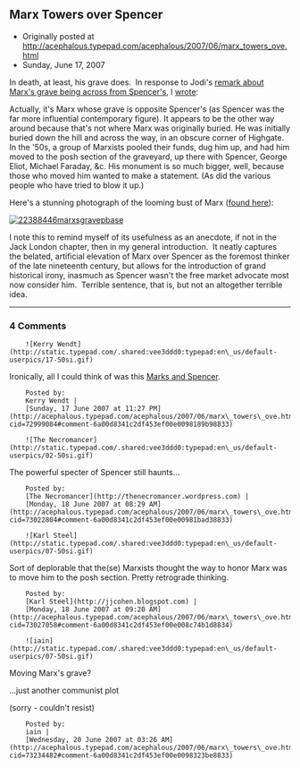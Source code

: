 ## Marx Towers over Spencer

 * Originally posted at http://acephalous.typepad.com/acephalous/2007/06/marx_towers_ove.html
 * Sunday, June 17, 2007



In death, at least, his grave does.  In response to Jodi's [remark about Marx's grave being across from Spencer's](http://jdeanicite.typepad.com/i\_cite/2007/06/visiting\_marx.html), I [wrote](http://jdeanicite.typepad.com/i\_cite/2007/06/visiting\_marx.html#comment-72988110):

Actually, it's Marx whose grave is opposite Spencer's (as Spencer was
the far more influential contemporary figure). It appears to be the
other way around because that's not where Marx was originally buried.
He was initially buried down the hill and across the way, in an obscure
corner of Highgate. In the '50s, a group of Marxists pooled their
funds, dug him up, and had him moved to the posh section of the
graveyard, up there with Spencer, George Eliot, Michael Faraday,
&c. His monument is so much bigger, well, because those who moved
him wanted to make a statement. (As did the various people who have
tried to blow it up.)

Here's a stunning photograph of the looming bust of Marx ([found here](http://www.pbase.com/pnd1/image/22388446)):

[![22388446marxsgravepbase](http://acephalous.typepad.com/photos/uncategorized/2007/06/17/22388446marxsgravepbase.jpg "22388446marxsgravepbase")](http://acephalous.typepad.com/photos/uncategorized/2007/06/17/22388446marxsgravepbase.jpg)

I note this to remind myself of its usefulness as an anecdote, if not in the Jack London chapter, then in my general introduction.  It neatly captures the belated, artificial elevation of Marx over Spencer as the foremost thinker of the late nineteenth century, but allows for the introduction of grand historical irony, inasmuch as Spencer wasn't the free market advocate most now consider him.  Terrible sentence, that is, but not an altogether terrible idea.  

		

* * *

### 4 Comments 

		

                
[]()

	

		![Kerry Wendt](http://static.typepad.com/.shared:vee3ddd0:typepad:en\_us/default-userpics/17-50si.gif)
	

	

		

Ironically, all I could think of was this [Marks and Spencer](http://en.wikipedia.org/wiki/Marks\_and\_spencer).

	

		Posted by:
		Kerry Wendt |
		[Sunday, 17 June 2007 at 11:27 PM](http://acephalous.typepad.com/acephalous/2007/06/marx\_towers\_ove.html?cid=72999084#comment-6a00d8341c2df453ef00e0098189b98833)

[]()

	

		![The Necromancer](http://static.typepad.com/.shared:vee3ddd0:typepad:en\_us/default-userpics/02-50si.gif)
	

	

		

The powerful specter of Spencer still haunts...

	

		Posted by:
		[The Necromancer](http://thenecromancer.wordpress.com) |
		[Monday, 18 June 2007 at 08:29 AM](http://acephalous.typepad.com/acephalous/2007/06/marx\_towers\_ove.html?cid=73022804#comment-6a00d8341c2df453ef00e00981bad38833)

[]()

	

		![Karl Steel](http://static.typepad.com/.shared:vee3ddd0:typepad:en\_us/default-userpics/07-50si.gif)
	

	

		

Sort of deplorable that the(se) Marxists thought the way to honor Marx was to move him to the posh section. Pretty retrograde thinking.

	

		Posted by:
		[Karl Steel](http://jjcohen.blogspot.com) |
		[Monday, 18 June 2007 at 09:20 AM](http://acephalous.typepad.com/acephalous/2007/06/marx\_towers\_ove.html?cid=73027058#comment-6a00d8341c2df453ef00e008c74b1d8834)

[]()

	

		![iain](http://static.typepad.com/.shared:vee3ddd0:typepad:en\_us/default-userpics/07-50si.gif)
	

	

		

Moving Marx's grave?

...just another communist plot

(sorry - couldn't resist)

	

		Posted by:
		iain |
		[Wednesday, 20 June 2007 at 03:26 AM](http://acephalous.typepad.com/acephalous/2007/06/marx\_towers\_ove.html?cid=73234482#comment-6a00d8341c2df453ef00e0098323be8833)

		

        